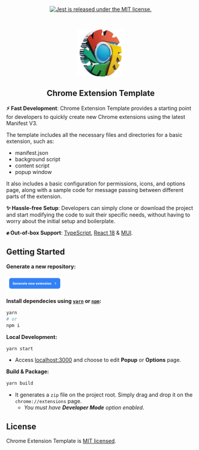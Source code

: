 <p align="center">
  <a href="https://github.com/facebook/jest/blob/main/LICENSE">
    <img src="https://img.shields.io/badge/license-MIT-blue.svg" alt="Jest is released under the MIT license." />
  </a>
</p>

<!-- A spacer -->
<p>&nbsp;</p>

<p align="center"><img src="public/readme-icon.png" width="25%"/></p>

<h2 align="center">Chrome Extension Template</h2>

**⚡ Fast Development**: Chrome Extension Template provides a starting point for developers to quickly create new Chrome extensions using the latest Manifest V3.

The template includes all the necessary files and directories for a basic extension, such as:

- manifest.json
- background script
- content script
- popup window

It also includes a basic configuration for permissions, icons, and options page, along with a sample code for message passing between different parts of the extension.

**✨ Hassle-free Setup**: Developers can simply clone or download the project and start modifying the code to suit their specific needs, without having to worry about the initial setup and boilerplate.

**✊ Out-of-box Support**: [TypeScript](https://www.typescriptlang.org/), [React 18](https://reactjs.org/) & [MUI](https://mui.com/).

## Getting Started

**Generate a new repository:**

<a href="https://github.com/dhuyy/chrome-extension-template/generate"><img src="public/generate-readme.png" width="30%"/></a>

**Install dependecies using [`yarn`](https://yarnpkg.com/en/package/jest) or [`npm`](https://www.npmjs.com/package/jest):**

```bash
yarn
# or
npm i
```

**Local Development:**

```bash
yarn start
```

- Access [localhost:3000](http://localhost:3000/) and choose to edit **Popup** or **Options** page.

**Build & Package:**

```bash
yarn build
```

- It generates a `zip` file on the project root. Simply drag and drop it on the `chrome://extensions` page.
  - _You must have **Developer Mode** option enabled_.

## License

Chrome Extension Template is [MIT licensed](./LICENSE).